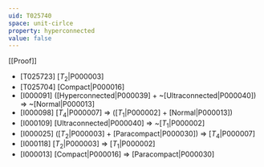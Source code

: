 ```yaml
---
uid: T025740
space: unit-cirlce
property: hyperconnected
value: false
---
```

[[Proof]]

* [T025723] [$T_2$|P000003]
* [T025704] [Compact|P000016]
* [I000091] ([Hyperconnected|P000039] + ~[Ultraconnected|P000040]) => ~[Normal|P000013]
* [I000098] [$T_4$|P000007] => ([$T_1$|P000002] + [Normal|P000013])
* [I000109] [Ultraconnected|P000040] => ~[$T_1$|P000002]
* [I000025] ([$T_2$|P000003] + [Paracompact|P000030]) => [$T_4$|P000007]
* [I000118] [$T_2$|P000003] => [$T_1$|P000002]
* [I000013] [Compact|P000016] => [Paracompact|P000030]

